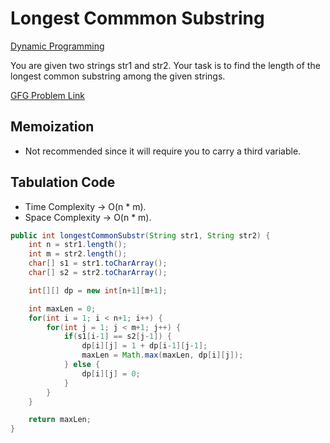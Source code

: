 # Longest Commmon Substring

[Dynamic Programming](../DynamicProgramming.md)

You are given two strings str1 and str2. Your task is to find the length of the longest common substring among the given strings.

[GFG Problem Link](https://www.geeksforgeeks.org/problems/longest-common-substring1452/1?itm_source=geeksforgeeks&itm_medium=article&itm_campaign=practice_card)

## Memoization

-   Not recommended since it will require you to carry a third variable.

## Tabulation Code

-   Time Complexity -> O(n \* m).
-   Space Complexity -> O(n \* m).

```java
public int longestCommonSubstr(String str1, String str2) {
    int n = str1.length();
    int m = str2.length();
    char[] s1 = str1.toCharArray();
    char[] s2 = str2.toCharArray();

    int[][] dp = new int[n+1][m+1];

    int maxLen = 0;
    for(int i = 1; i < n+1; i++) {
        for(int j = 1; j < m+1; j++) {
            if(s1[i-1] == s2[j-1]) {
                dp[i][j] = 1 + dp[i-1][j-1];
                maxLen = Math.max(maxLen, dp[i][j]);
            } else {
                dp[i][j] = 0;
            }
        }
    }

    return maxLen;
}
```
